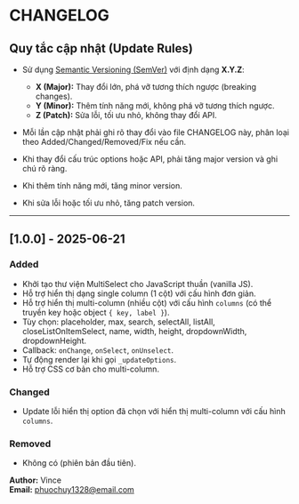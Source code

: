 # CHANGELOG

## Quy tắc cập nhật (Update Rules)

-   Sử dụng [Semantic Versioning (SemVer)](https://semver.org/lang/vi/) với định dạng **X.Y.Z**:

    -   **X (Major):** Thay đổi lớn, phá vỡ tương thích ngược (breaking changes).
    -   **Y (Minor):** Thêm tính năng mới, không phá vỡ tương thích ngược.
    -   **Z (Patch):** Sửa lỗi, tối ưu nhỏ, không thay đổi API.

-   Mỗi lần cập nhật phải ghi rõ thay đổi vào file CHANGELOG này, phân loại theo Added/Changed/Removed/Fix nếu cần.

-   Khi thay đổi cấu trúc options hoặc API, phải tăng major version và ghi chú rõ ràng.

-   Khi thêm tính năng mới, tăng minor version.

-   Khi sửa lỗi hoặc tối ưu nhỏ, tăng patch version.

---

## [1.0.0] - 2025-06-21

### Added

-   Khởi tạo thư viện MultiSelect cho JavaScript thuần (vanilla JS).
-   Hỗ trợ hiển thị dạng single column (1 cột) với cấu hình đơn giản.
-   Hỗ trợ hiển thị multi-column (nhiều cột) với cấu hình `columns` (có thể truyền key hoặc object `{ key, label }`).
-   Tùy chọn: placeholder, max, search, selectAll, listAll, closeListOnItemSelect, name, width, height, dropdownWidth, dropdownHeight.
-   Callback: `onChange`, `onSelect`, `onUnselect`.
-   Tự động render lại khi gọi `_updateOptions`.
-   Hỗ trợ CSS cơ bản cho multi-column.

### Changed

-   Update lỗi hiển thị option đã chọn với hiển thị multi-column với cấu hình `columns`.

### Removed

-   Không có (phiên bản đầu tiên).

**Author:** Vince  
**Email:** phuochuy1328@email.com
